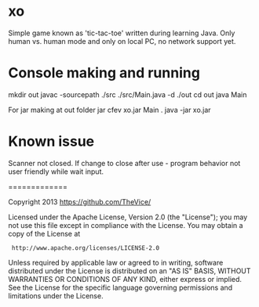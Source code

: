 xo
=========================

Simple game known as 'tic-tac-toe' written during learning Java.
Only human vs. human mode and only on local PC, no network support yet.

Console making and running
==========================
mkdir out
javac -sourcepath ./src ./src/Main.java -d ./out
cd out
java Main 

For jar making at out folder
jar cfev xo.jar Main .
java -jar xo.jar

Known issue
=============
Scanner not closed.
If change to close after use - program behavior not user friendly while wait input.

=============

   Copyright 2013 https://github.com/TheVice/

   Licensed under the Apache License, Version 2.0 (the "License");
   you may not use this file except in compliance with the License.
   You may obtain a copy of the License at

     http://www.apache.org/licenses/LICENSE-2.0

   Unless required by applicable law or agreed to in writing, software
   distributed under the License is distributed on an "AS IS" BASIS,
   WITHOUT WARRANTIES OR CONDITIONS OF ANY KIND, either express or implied.
   See the License for the specific language governing permissions and
   limitations under the License.

